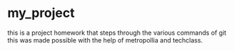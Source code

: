 # my_project
this is a project homework that steps through the various commands of git 
this was made possible with the help of metropollia and techclass.
